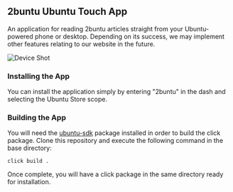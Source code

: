 ## 2buntu Ubuntu Touch App

An application for reading 2buntu articles straight from your Ubuntu-powered phone or desktop. Depending on its success, we may implement other features relating to our website in the future.

![Device Shot](http://i.stack.imgur.com/m8cZ0.png)

### Installing the App

You can install the application simply by entering "2buntu" in the dash and selecting the Ubuntu Store scope.

### Building the App

You will need the [ubuntu-sdk](http://packages.ubuntu.com/trusty/ubuntu-sdk) package installed in order to build the click package. Clone this repository and execute the following command in the base directory:

    click build .

Once complete, you will have a click package in the same directory ready for installation.
